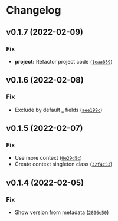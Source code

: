 # Changelog

<!--next-version-placeholder-->

## v0.1.7 (2022-02-09)
### Fix
* **project:** Refactor project code ([`1eaa859`](https://github.com/Daniele-Tentoni/cc-codechecker/commit/1eaa85977b9e0ab649379d3e33ae0024507820bc))

## v0.1.6 (2022-02-08)
### Fix
* Exclude by default _ fields ([`aee199c`](https://github.com/Daniele-Tentoni/cc-codechecker/commit/aee199ccd93eba23c7c0cdd61b4c2da4694e0c1d))

## v0.1.5 (2022-02-07)
### Fix
* Use more context ([`0e29d5c`](https://github.com/Daniele-Tentoni/cc-codechecker/commit/0e29d5cf798a0c751d354968c49a93da065da9c3))
* Create context singleton class ([`32f4c53`](https://github.com/Daniele-Tentoni/cc-codechecker/commit/32f4c53be99e9e7d27fe3363de491b62c0dbc305))

## v0.1.4 (2022-02-05)
### Fix
* Show version from metadata ([`2806e50`](https://github.com/Daniele-Tentoni/cc-codechecker/commit/2806e507eb59dd8d22b29af4ff29dd1bf792d077))
